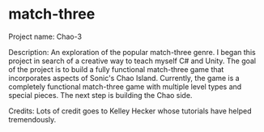 # match-three


Project name: 
    Chao-3

Description: 
    An exploration of the popular match-three genre. I began this project in search of a creative way to teach myself C# and Unity. The goal of the project is to build a fully functional match-three game that incorporates aspects of Sonic's Chao Island. Currently, the game is a completely functional match-three game with multiple level types and special pieces. The next step is building the Chao side.


Credits: 
    Lots of credit goes to Kelley Hecker whose tutorials have helped tremendously.
